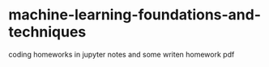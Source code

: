 # machine-learning-foundations-and-techniques
coding homeworks in jupyter notes and some writen homework pdf